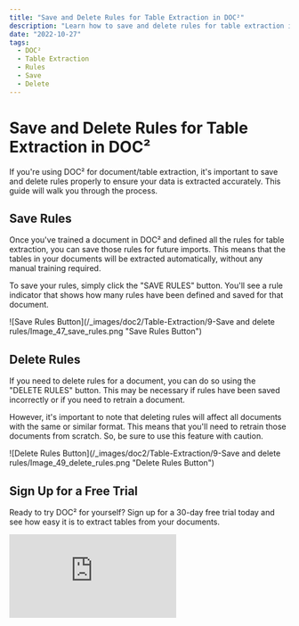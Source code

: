 ```yaml
---
title: "Save and Delete Rules for Table Extraction in DOC²"
description: "Learn how to save and delete rules for table extraction in DOC². This important documentation will guide you through the process to ensure you don't lose any valuable data."
date: "2022-10-27"
tags:
  - DOC²
  - Table Extraction
  - Rules
  - Save
  - Delete
---
```


# Save and Delete Rules for Table Extraction in DOC²

If you're using DOC² for document/table extraction, it's important to save and delete rules properly to ensure your data is extracted accurately. This guide will walk you through the process.

## Save Rules

Once you've trained a document in DOC² and defined all the rules for table extraction, you can save those rules for future imports. This means that the tables in your documents will be extracted automatically, without any manual training required.

To save your rules, simply click the "SAVE RULES" button. You'll see a rule indicator that shows how many rules have been defined and saved for that document.

![Save Rules Button](/_images/doc2/Table-Extraction/9-Save and delete rules/Image_47_save_rules.png "Save Rules Button")

## Delete Rules

If you need to delete rules for a document, you can do so using the "DELETE RULES" button. This may be necessary if rules have been saved incorrectly or if you need to retrain a document.

However, it's important to note that deleting rules will affect all documents with the same or similar format. This means that you'll need to retrain those documents from scratch. So, be sure to use this feature with caution.

![Delete Rules Button](/_images/doc2/Table-Extraction/9-Save and delete rules/Image_49_delete_rules.png "Delete Rules Button")

## Sign Up for a Free Trial

Ready to try DOC² for yourself? Sign up for a 30-day free trial today and see how easy it is to extract tables from your documents.

<div class='video-container'>
  <iframe src="https://www.youtube.com/embed/VIDEO_ID_HERE" frameborder="0" allowfullscreen></iframe>
</div>
